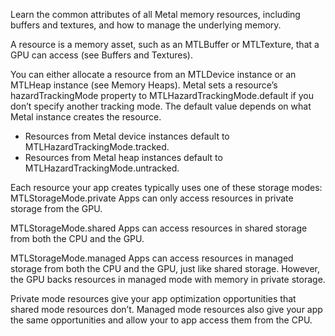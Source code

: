 Learn the common attributes of all Metal memory resources, including buffers and textures, and how to manage the underlying memory.

A resource is a memory asset, such as an MTLBuffer or MTLTexture, that a GPU can access (see Buffers and Textures).

You can either allocate a resource from an MTLDevice instance or an MTLHeap instance (see Memory Heaps).
Metal sets a resource’s hazardTrackingMode property to MTLHazardTrackingMode.default if you don’t specify another tracking mode.
The default value depends on what Metal instance creates the resource.
* Resources from Metal device instances default to MTLHazardTrackingMode.tracked.
* Resources from Metal heap instances default to MTLHazardTrackingMode.untracked.

Each resource your app creates typically uses one of these storage modes:
MTLStorageMode.private
Apps can only access resources in private storage from the GPU.

MTLStorageMode.shared
Apps can access resources in shared storage from both the CPU and the GPU.

MTLStorageMode.managed
Apps can access resources in managed storage from both the CPU and the GPU, just like shared storage. However, the GPU backs resources in managed mode with memory in private storage.

Private mode resources give your app optimization opportunities that shared mode resources don’t.
Managed mode resources also give your app the same opportunities and allow your to app access them from the CPU.
